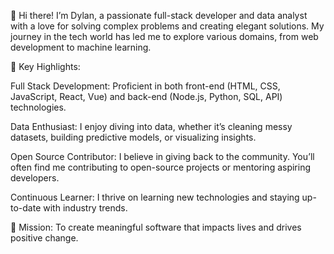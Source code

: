 👋 Hi there! I’m Dylan, a passionate full-stack developer and data analyst with a love for solving complex problems and creating elegant solutions. My journey in the tech world has led me to explore various domains, from web development to machine learning.

🚀 Key Highlights:

Full Stack Development: Proficient in both front-end (HTML, CSS, JavaScript, React, Vue) and back-end (Node.js, Python, SQL, API) technologies.

Data Enthusiast: I enjoy diving into data, whether it’s cleaning messy datasets, building predictive models, or visualizing insights.

Open Source Contributor: I believe in giving back to the community. You’ll often find me contributing to open-source projects or mentoring aspiring developers.

Continuous Learner: I thrive on learning new technologies and staying up-to-date with industry trends.

🎯 Mission: To create meaningful software that impacts lives and drives positive change.
